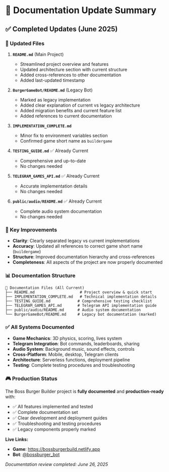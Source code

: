 # 📝 Documentation Update Summary

## ✅ Completed Updates (June 2025)

### 📄 Updated Files

1. **`README.md`** (Main Project)
   - Streamlined project overview and features
   - Updated architecture section with current structure
   - Added cross-references to other documentation
   - Added last-updated timestamp

2. **`BurgerGameBot/README.md`** (Legacy Bot)
   - Marked as legacy implementation
   - Added clear explanation of current vs legacy architecture
   - Added migration benefits and current feature list
   - Added references to current documentation

3. **`IMPLEMENTATION_COMPLETE.md`** 
   - Minor fix to environment variables section
   - Confirmed game short name as `buildergame`

4. **`TESTING_GUIDE.md`** ✅ Already Current
   - Comprehensive and up-to-date
   - No changes needed

5. **`TELEGRAM_GAMES_API.md`** ✅ Already Current  
   - Accurate implementation details
   - No changes needed

6. **`public/audio/README.md`** ✅ Already Current
   - Complete audio system documentation
   - No changes needed

### 🎯 Key Improvements

- **Clarity**: Clearly separated legacy vs current implementations
- **Accuracy**: Updated all references to correct game short name (`buildergame`)
- **Structure**: Improved documentation hierarchy and cross-references
- **Completeness**: All aspects of the project are now properly documented

### 📊 Documentation Structure

```
📁 Documentation Files (All Current)
├── README.md                    # Project overview & quick start
├── IMPLEMENTATION_COMPLETE.md   # Technical implementation details  
├── TESTING_GUIDE.md            # Comprehensive testing checklist
├── TELEGRAM_GAMES_API.md       # Telegram API implementation guide
├── public/audio/README.md      # Audio system documentation
└── BurgerGameBot/README.md     # Legacy bot documentation (marked)
```

### ✅ All Systems Documented

- **Game Mechanics**: 3D physics, scoring, lives system
- **Telegram Integration**: Bot commands, leaderboards, sharing
- **Audio System**: Background music, sound effects, controls
- **Cross-Platform**: Mobile, desktop, Telegram clients
- **Architecture**: Serverless functions, deployment pipeline
- **Testing**: Complete testing procedures and troubleshooting

### 🎮 Production Status

The Boss Burger Builder project is **fully documented** and **production-ready** with:
- ✅ All features implemented and tested
- ✅ Complete documentation set 
- ✅ Clear development and deployment guides
- ✅ Troubleshooting and testing procedures
- ✅ Legacy components properly marked

**Live Links:**
- **Game**: https://bossburgerbuild.netlify.app
- **Bot**: [@bossburger_bot](https://t.me/bossburger_bot)

*Documentation review completed: June 26, 2025*
